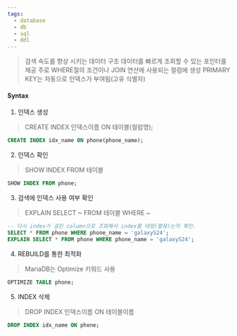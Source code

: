 ```yaml
---
tags:
  - database
  - db
  - sql
  - ddl
---
```

> 검색 속도를 향상 시키는 데이터 구조
> 데이터를 빠르게 조회할 수 있는 포인터를 제공
> 주로 WHERE절의 조건이나 JOIN 연산에 사용되는 컬럼에 생성
> PRIMARY KEY는 자동으로 인덱스가 부여됨(고유 식별자)


#### Syntax

1. 인덱스 생성
> CREATE INDEX 인덱스이름 ON 테이블(컬럼명);

```SQL
CREATE INDEX idx_name ON phone(phone_name);
```

2. 인덱스 확인

> SHOW INDEX FROM 테이블

```SQL
SHOW INDEX FROM phone;
```

3. 검색에 인덱스 사용 여부 확인
> EXPLAIN SELECT ~ FROM 테이블 WHERE ~

```SQL
-- 다시 index가 걸린 column으로 조회해서 index를 태웠(활용)는지 확인.
SELECT * FROM phone WHERE phone_name = 'galaxyS24';
EXPLAIN SELECT * FROM phone WHERE phone_name = 'galaxyS24';
```

4. REBUILD를 통한 최적화
> MariaDB는  Optimize 키워드 사용

```SQL
OPTIMIZE TABLE phone;
```

5. INDEX 삭제
> DROP INDEX 인덱스이름 ON 테이블이름

```SQL
DROP INDEX idx_name ON phone;
```
